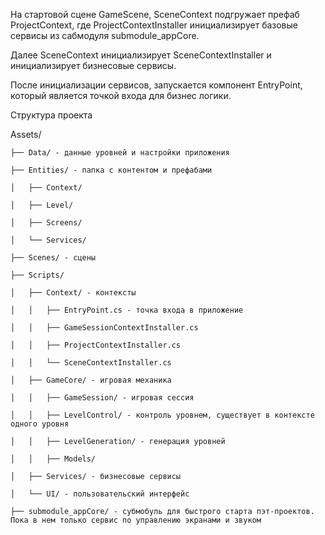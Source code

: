 На стартовой сцене GameScene, SceneContext подгружает префаб ProjectContext, где ProjectContextInstaller инициализирует базовые сервисы из сабмодуля submodule_appCore. 

Далее SceneContext инициализирует SceneContextInstaller и инициализирует бизнесовые сервисы.

После инициализации сервисов, запускается компонент EntryPoint, который является точкой входа для бизнес логики.



Структура проекта

Assets/

    ├── Data/ - данные уровней и настройки приложения
    
    ├── Entities/ - папка с контентом и префабами
    
    │   ├── Context/
    
    │   ├── Level/
    
    │   ├── Screens/
    
    │   └── Services/
    
    ├── Scenes/ - сцены
    
    ├── Scripts/
    
    │   ├── Context/ - контексты
    
    │   │   ├── EntryPoint.cs - точка входа в приложение
    
    │   │   ├── GameSessionContextInstaller.cs
    
    │   │   ├── ProjectContextInstaller.cs
    
    │   │   └── SceneContextInstaller.cs
    
    │   ├── GameCore/ - игровая механика
    
    │   │   ├── GameSession/ - игровая сессия 
    
    │   │   ├── LevelControl/ - контроль уровнем, существует в контексте одного уровня
    
    │   │   ├── LevelGeneration/ - генерация уровней 
    
    │   │   ├── Models/ 
    
    │   ├── Services/ - бизнесовые сервисы 
    
    │   └── UI/ - пользовательский интерфейс
    
    ├── submodule_appCore/ - субмобуль для быстрого старта пэт-проектов. Пока в нем только сервис по управлению экранами и звуком



